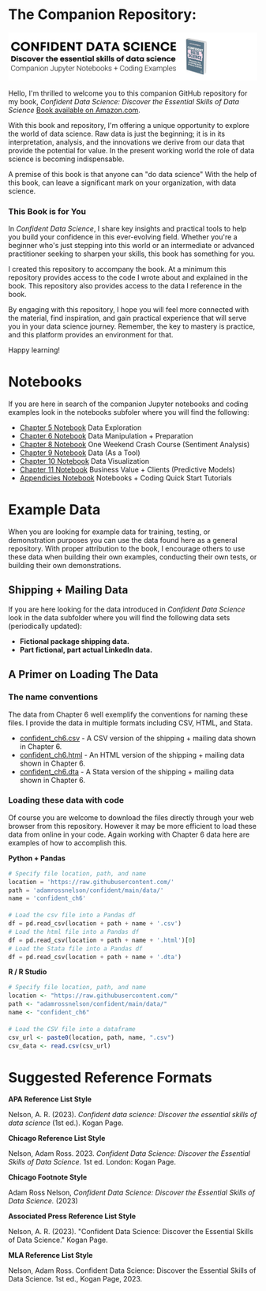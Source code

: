 # The Companion Repository: 

<img src="images/CONFIDENTDATASCIENCE.png" alt="An image that reads Confident Data Science: The Essential Skills of Data Science, Companion Jupyter Notebook + Coding Examples. Also shows book image."/>

Hello, I'm thrilled to welcome you to this companion GitHub repository for my book, *Confident Data Science: Discover the Essential Skills of Data Science* [Book available on Amazon.com](https://a.co/d/6lUNwp5).

With this book and repository, I'm offering a unique opportunity to explore the world of data science. Raw data is just the beginning; it is in its interpretation, analysis, and the innovations we derive from our data that provide the potential for value. In the present working world the role of data science is becoming indispensable.

A premise of this book is that anyone can "do data science" With the help of this book, can leave a significant mark on your organization, with data science.

### This Book is for You

In *Confident Data Science*, I share key insights and practical tools to help you build your confidence in this ever-evolving field. Whether you're a beginner who's just stepping into this world or an intermediate or advanced practitioner seeking to sharpen your skills, this book has something for you.

I created this repository to accompany the book. At a minimum this repository provides access to the code I wrote about and explained in the book. This repository also provides access to the data I reference in the book.

By engaging with this repository, I hope you will feel more connected with the material, find inspiration, and gain practical experience that will serve you in your data science journey. Remember, the key to mastery is practice, and this platform provides an environment for that.

Happy learning!

# Notebooks

If you are here in search of the companion Jupyter notebooks and coding examples look in the notebooks subfoler where you will find the following:

- [Chapter 5 Notebook](/notebooks/Confident%20Data%20Chapter%2005.ipynb) Data Exploration
- [Chapter 6 Notebook](/notebooks/Confident%20Data%20Chapter%2006.ipynb) Data Manipulation + Preparation
- [Chapter 8 Notebook](/notebooks/Confident%20Data%20Chapter%2008.ipynb) One Weekend Crash Course (Sentiment Analysis)
- [Chapter 9 Notebook](/notebooks/Confident%20Data%20Chapter%2009.ipynb) Data (As a Tool)
- [Chapter 10 Notebook](/notebooks/Confident%20Data%20Chapter%2010.ipynb) Data Visualization
- [Chapter 11 Notebook](/notebooks/Confident%20Data%20Chapter%2011.ipynb) Business Value + Clients (Predictive Models)
- [Appendicies Notebook](/notebooks/Confident%20Data%20Appendicies.ipynb) Notebooks + Coding Quick Start Tutorials

# Example Data

When you are looking for example data for training, testing, or demonstration purposes you can use the data found here as a general repository. With proper attribution to the book, I encourage others to use these data when building their own examples, conducting their own tests, or building their own demonstrations.

## Shipping + Mailing Data

If you are here looking for the data introduced in *Confident Data Science* look in the data subfolder where you will find the following data sets (periodically updated):

- **Fictional package shipping data.**
- **Part fictional, part actual LinkedIn data.**

## A Primer on Loading The Data

### The name conventions

The data from Chapter 6 well exemplify the conventions for naming these files. I provide the data in multiple formats including CSV, HTML, and Stata.

- [confident_ch6.csv](/data/confident_ch6.csv) - A CSV version of the shipping + mailing data shown in Chapter 6.
- [confident_ch6.html](/data/confident_ch6.html) - An HTML version of the shipping + mailing data shown in Chapter 6.
- [confident_ch6.dta](/data/confident_ch6.dta) - A Stata version of the shipping + mailing data shown in Chapter 6.

### Loading these data with code

Of course you are welcome to download the files directly through your web browser from this repository. However it may be more efficient to load these data from online in your code. Again working with Chapter 6 data here are examples of how to accomplish this.

**Python + Pandas**
```Python
# Specify file location, path, and name
location = 'https://raw.githubusercontent.com/'
path = 'adamrossnelson/confident/main/data/'
name = 'confident_ch6'

# Load the csv file into a Pandas df
df = pd.read_csv(location + path + name + '.csv')
# Load the html file into a Pandas df
df = pd.read_csv(location + path + name + '.html')[0]
# Load the Stata file into a Pandas df
df = pd.read_csv(location + path + name + '.dta')
```

**R / R Studio**
```R
# Specify file location, path, and name
location <- "https://raw.githubusercontent.com/"
path <- "adamrossnelson/confident/main/data/"
name <- "confident_ch6"

# Load the CSV file into a dataframe
csv_url <- paste0(location, path, name, ".csv")
csv_data <- read.csv(csv_url)

```

# Suggested Reference Formats

**APA Reference List Style**

Nelson, A. R. (2023). *Confident data science: Discover the essential skills of data science* (1st ed.). Kogan Page.

**Chicago Reference List Style**

Nelson, Adam Ross. 2023. *Confident Data Science: Discover the Essential Skills of Data Science.* 1st ed. London: Kogan Page.

**Chicago Footnote Style**

Adam Ross Nelson, *Confident Data Science: Discover the Essential Skills of Data Science.* (2023)

**Associated Press Reference List Style**

Nelson, A. R. (2023). "Confident Data Science: Discover the Essential Skills of Data Science." Kogan Page.

**MLA Reference List Style**

Nelson, Adam Ross. Confident Data Science: Discover the Essential Skills of Data Science. 1st ed., Kogan Page, 2023.

